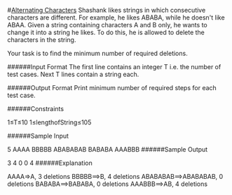 #[Alternating Characters](https://www.hackerrank.com/contests/w10/challenges/alternating-characters)
Shashank likes strings in which consecutive characters are different. For example, he likes ABABA, while he doesn't like ABAA. Given a string containing characters A and B only, he wants to change it into a string he likes. To do this, he is allowed to delete the characters in the string.

Your task is to find the minimum number of required deletions.

######Input Format 
The first line contains an integer T i.e. the number of test cases. 
Next T lines contain a string each.

######Output Format 
Print minimum number of required steps for each test case.

######Constraints

1≤T≤10 
1≤lengthofString≤105 

######Sample Input

5
AAAA
BBBBB
ABABABAB
BABABA
AAABBB
######Sample Output

3
4
0
0
4
######Explanation

AAAA=>A, 3 deletions
BBBBB⟹B, 4 deletions
ABABABAB⟹ABABABAB, 0 deletions
BABABA⟹BABABA, 0 deletions
AAABBB⟹AB, 4 deletions
